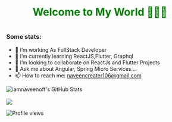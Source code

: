 <h1 align="center" style="color:green;">Welcome to My World 👨🏼‍💻<h1>


### Some stats:
- 🔭 I’m working As FullStack Developer
- 🌱 I’m currently learning ReactJS,Flutter, Graphql
- 👯 I’m looking to collaborate on ReactJs and Flutter Projects
- 💬 Ask me about  Angular, Spring Micro Services...
- 📫 How to reach me: naveencreater106@gmail.com
  
 
<p>
<img src="https://github-readme-stats.vercel.app/api?username=iamnaveenoff&show_icons=true&hide=stars&include_all_commits=true&theme=chartreuse-dark" alt="iamnaveenoff's GitHub Stats" />
<br>
<br>
<img src="https://github-readme-stats.vercel.app/api/top-langs/?username=iamnaveenoff&theme=chartreuse-dark" />
</p>


![Profile views](https://gpvc.arturio.dev/iamnaveenoff)
